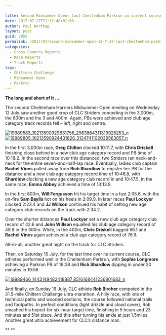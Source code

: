 ```yaml
---

title: Second Midsummer Open; last Cheltenham Parkrun on current course; and Chiltern Challenge
date: 2017-07-17T21:11:48+01:00
author: Paul Northup
layout: post
guid: 2855
permalink: /2017/07/second-midsummer-open-12-7-17-last-cheltenham-parkrun-on-its-current-course-and-the-chiltern-challenge-ultra/
categories:
  - Cross Country Reports
  - Race Reports
  - Track Reports
tags:
  - Chiltern Challenge
  - Midsummer Open
  - Parkrun
---
```

**The long and short of it &#8230;**

The second Cheltenham Harriers Midsummer Open meeting on Wednesday 12 July saw another good crop of CLC Striders competing in the 3,000m, the 800m and the 3 and 400m. Again, PBs were achieved and club age category track records fell – left, right and centre.

[<img class="alignnone size-medium wp-image-2859" src="/Images/2017/07/19989583_10213590929631756_2963864311319925253_n-225x300.jpg" alt="19989583_10213590929631756_2963864311319925253_n" width="225" height="300" srcset="/Images/2017/07/19989583_10213590929631756_2963864311319925253_n-225x300.jpg 225w, /Images/2017/07/19989583_10213590929631756_2963864311319925253_n.jpg 720w" sizes="(max-width: 225px) 100vw, 225px" />](/Images/2017/07/19989583_10213590929631756_2963864311319925253_n.jpg)[<img class="alignnone size-medium wp-image-2862" src="/Images/2017/07/19989805_10213590924431626_3134741102039563657_n-225x300.jpg" alt="19989805_10213590924431626_3134741102039563657_n" width="225" height="300" srcset="/Images/2017/07/19989805_10213590924431626_3134741102039563657_n-225x300.jpg 225w, /Images/2017/07/19989805_10213590924431626_3134741102039563657_n.jpg 720w" sizes="(max-width: 225px) 100vw, 225px" />](/Images/2017/07/19989805_10213590924431626_3134741102039563657_n.jpg)

In the first 3,000m race, **Greg Chilton** clocked 10:11.7, with **Chris Driskell** finishing close behind in a new club age category record and PB time of 10:18.2. In the second race over this distanced, two Striders ran neck-and-neck for the entire seven-and-half-lap race. Eventually, ladies club captain **Rachel Vines** pulled away from **Rich Shardlow** to register her PB for the diatance and a new club age category record time of 10:46.8, with **Shardlow** clocking a new age category club record in and 10:47.5. In the same race, **Emma Abbey** achieved a time of 13:13.9.

In the first 800m, **Will Fergusson** hit his target time in a fast 2:05.6, with the on-fire **Sam Baylis** hot on his heels in 2:09.9. In later races **Paul Lockyer** clocked 2:23.4 and **JJ Willson** continued his habit of setting new age category club records on the track with 2:34.2.

Over the shorter distances **Paul Lockyer** set a new club age category club record of 42.6 and **John Willson** equalled his club age category record of 49.9 in the 300m. While, in the 400m, **Chris Driskell** bagged 66.1 and **Rachel Vines** again achieved a club age category record of 76.6.

All-in-all, another great night on the track for CLC Striders.

Then, on Saturday 15 July, for the last time over its current course, CLC athletes performed well in the Cheltenham Parkrun, with **Sophie Longmore** achieving a Parkrun PB of 19:38 and **Rich Shardlow** dipping in under 20 minutes in 19:56.

[<img class="alignnone size-medium wp-image-2857" src="/Images/2017/07/19989466_1443149482418887_8516168441236801683_n-167x300.jpg" alt="19989466_1443149482418887_8516168441236801683_n" width="167" height="300" srcset="/Images/2017/07/19989466_1443149482418887_8516168441236801683_n-167x300.jpg 167w, /Images/2017/07/19989466_1443149482418887_8516168441236801683_n.jpg 533w" sizes="(max-width: 167px) 100vw, 167px" />](/Images/2017/07/19989466_1443149482418887_8516168441236801683_n.jpg)

And finally, on Sunday 16 July, CLC athlete **Rob Bircher** competed in the 31.5-mile Chiltern Challenge ultra-marathon. A hilly race, with lots of technical paths and wooded sections, the course followed national trails and footpaths. In perfect conditions (light drizzle and cloud cover), Rob smashed his hoped-for six-hour target time, finishing in 5 hours and 23 minutes and 51st place. And this after turning his ankle at just 1.5miles. Another great ultra achievement for CLC’s distance man.

** **